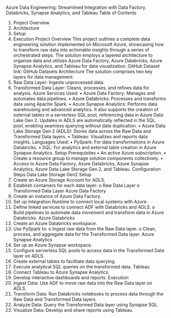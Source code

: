 Azure Data Engineering: Streamlined Integration with Data Factory, Databricks, Synapse Analytics, and Tableau
Table of Contents
1.	Project Overview
2.	Architecture
3.	Setup
4.	Execution
Project Overview
This project outlines a complete data engineering solution implemented on Microsoft Azure, showcasing how to transform raw data into actionable insights through a series of orchestrated steps. The solution employs a layered architecture to organize data and utilizes Azure Data Factory, Azure Databricks, Azure Synapse Analytics, and Tableau for data visualization.
GitHub Dataset link: GitHub Datasets
Architecture
The solution comprises two key layers for data management:
1.	Raw Data Layer: Ingests unprocessed data.
2.	Transformed Data Layer: Cleans, processes, and refines data for analysis.
Azure Services Used:
•	Azure Data Factory: Manages and automates data pipelines.
•	Azure Databricks: Processes and transforms data using Apache Spark.
•	Azure Synapse Analytics: Performs data warehousing and advanced analytics. It also supports the creation of external tables in a serverless SQL pool, referencing data in Azure Data Lake Gen 2. Updates in ADLS are automatically reflected in the SQL pool, enabling seamless querying without data duplication.
•	Azure Data Lake Storage Gen 2 (ADLS): Stores data across the Raw Data and Transformed Data layers.
•	Tableau: Visualizes and reports data insights.
Languages Used:
•	PySpark: For data transformations in Azure Databricks.
•	SQL: For analytics and external table creation in Azure Synapse Analytics.
Setup
Prerequisites
•	An active Azure subscription.
•	Create a resource group to manage solution components collectively.
•	Access to Azure Data Factory, Azure Databricks, Azure Synapse Analytics, Azure Data Lake Storage Gen 2, and Tableau.
Configuration Steps
Data Lake Storage Gen2 Setup
1.	Create an Azure Storage Account for ADLS.
2.	Establish containers for each data layer:
o	Raw Data Layer
o	Transformed Data Layer
Azure Data Factory
1.	Create an instance of Azure Data Factory.
2.	Set up Integration Runtime to connect local systems with Azure.
3.	Define linked services to connect ADF with Databricks and ADLS.
o	Build pipelines to automate data movement and transform data in Azure Databricks.
Azure Databricks
1.	Create an Azure Databricks workspace.
2.	Use PySpark to:
o	Ingest raw data from the Raw Data layer.
o	Clean, process, and aggregate data for the Transformed Data layer.
Azure Synapse Analytics
1.	Set up an Azure Synapse workspace.
2.	Configure serverless SQL pools to access data in the Transformed Data layer on ADLS.
3.	Create external tables to facilitate data querying.
4.	Execute analytical SQL queries on the transformed data.
Tableau
1.	Connect Tableau to Azure Synapse Analytics.
2.	Develop interactive dashboards and reports.
Execution
1.	Ingest Data: Use ADF to move raw data into the Raw Data layer on ADLS.
2.	Transform Data: Run Databricks notebooks to process data through the Raw Data and Transformed Data layers.
3.	Analyze Data: Query the Transformed Data layer using Synapse SQL.
4.	Visualize Data: Develop and share reports using Tableau.
